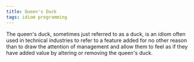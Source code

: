 ```yaml
---
title: Queen's Duck
tags: idiom programming
---
```


The queen's duck, sometimes just referred to as a duck, is an idiom often used in technical industries to refer to a feature added for no other reason than to draw the attention of management and allow them to feel as if they have added value by altering or removing the queen's duck.